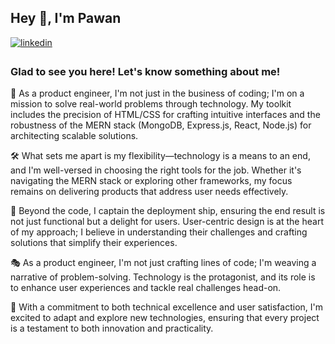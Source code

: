 ## Hey 👋, I'm Pawan  

<a href="https://in.linkedin.com/in/bypawan" target="_blank">
<img src=https://img.shields.io/badge/linkedin-%231E77B5.svg?&style=for-the-badge&logo=linkedin&logoColor=white alt=linkedin style="margin-bottom: 5px;" />
</a>  

### Glad to see you here! Let's know something about me!  

🚀 As a product engineer, I'm not just in the business of coding; I'm on a mission to solve real-world problems through technology. My toolkit includes the precision of HTML/CSS for crafting intuitive interfaces and the robustness of the MERN stack (MongoDB, Express.js, React, Node.js) for architecting scalable solutions.

🛠️ What sets me apart is my flexibility—technology is a means to an end, and I'm well-versed in choosing the right tools for the job. Whether it's navigating the MERN stack or exploring other frameworks, my focus remains on delivering products that address user needs effectively.

🚢 Beyond the code, I captain the deployment ship, ensuring the end result is not just functional but a delight for users. User-centric design is at the heart of my approach; I believe in understanding their challenges and crafting solutions that simplify their experiences.

🎭 As a product engineer, I'm not just crafting lines of code; I'm weaving a narrative of problem-solving. Technology is the protagonist, and its role is to enhance user experiences and tackle real challenges head-on.

🌟 With a commitment to both technical excellence and user satisfaction, I'm excited to adapt and explore new technologies, ensuring that every project is a testament to both innovation and practicality.

<br/> 
